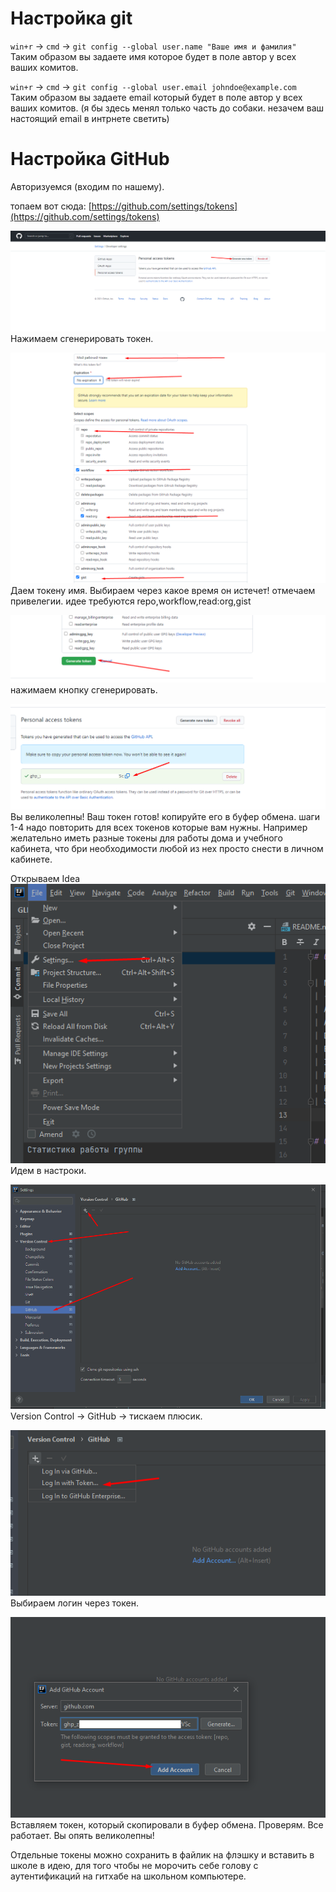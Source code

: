 # Настройка git
`win+r` -> `cmd` -> `git config --global user.name "Ваше имя и фамилия"` Таким образом вы задаете имя которое будет в поле автор у всех ваших комитов.

`win+r` -> `cmd` -> `git config --global user.email johndoe@example.com` Таким образом вы задаете email который будет в поле автор у всех ваших комитов. (я бы здесь менял только часть до собаки. незачем ваш настоящий email в интрнете светить)

# Настройка GitHub
Авторизуемся (входим по нашему).

топаем вот сюда: [https://github.com/settings/tokens](https://github.com/settings/tokens)

![Шаг 1](Screenshot_1.png)
Нажимаем сгенерировать токен.

![Шаг 2](Screenshot_2.png)
Даем токену имя. Выбираем через какое время он истечет! отмечаем привелегии.
идее требуются  repo,workflow,read:org,gist

![Шаг 3](Screenshot_3.png)
нажимаем кнопку сгенерировать.

![Шаг 4](Screenshot_4.png)
Вы великолепны! Ваш токен готов!  копируйте его в буфер обмена.
шаги 1-4 надо повторить для всех токенов которые вам нужны.
Например желательно иметь разные токены для работы дома и учебного кабинета, что бри необходимости любой из нех просто снести в личном кабинете.


Открываем Idea
![Шаг 5](Screenshot_5.png)
Идем в настроки.

![Шаг 6](Screenshot_6.png)
Version Control -> GitHub -> тискаем плюсик.

![Шаг 7](Screenshot_7.png)
Выбираем логин через токен.

![Шаг 8](Screenshot_8.png)
Вставляем токен, который скопировали в буфер обмена.
Проверям. Все работает. Вы опять великолепны!

Отдельные токены можно сохранить в файлик на флэшку и вставить в школе в идею, для того чтобы не морочить себе голову с аутентификаций на гитхабе на школьном компьютере. 
